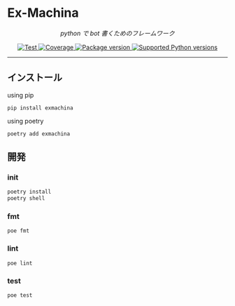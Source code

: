 # Ex-Machina

<p align="center">
  <em>python で bot 書くためのフレームワーク</em>
</p>
<p align="center">
<a href="https://github.com/agarichan/exmachina/actions/workflows/test.yaml" target="_blank">
  <img src="https://github.com/agarichan/exmachina/actions/workflows/test.yaml/badge.svg?branch=main" alt="Test">
</a>
<a href="https://codecov.io/gh/agarichan/exmachina" target="_blank">
  <img src="https://img.shields.io/codecov/c/github/agarichan/exmachina?color=%2334D058" alt="Coverage">
</a>
<a href="https://pypi.org/project/exmachina" target="_blank">
  <img src="https://img.shields.io/pypi/v/exmachina?color=%2334D058&label=pypi%20package" alt="Package version">
</a>
<a href="https://pypi.org/project/exmachina" target="_blank">
  <img src="https://img.shields.io/pypi/pyversions/exmachina.svg?color=%2334D058" alt="Supported Python versions">
</a>
</p>

---

## インストール

using pip

```
pip install exmachina
```

using poetry

```
poetry add exmachina
```

## 開発

### init

```bash
poetry install
poetry shell
```

### fmt

```
poe fmt
```

### lint

```
poe lint
```

### test

```
poe test
```
